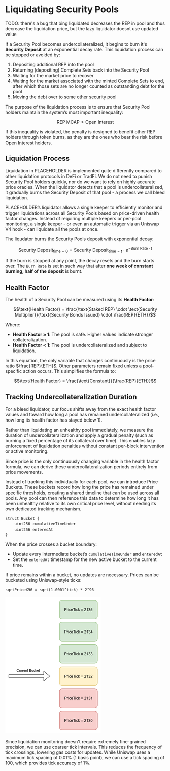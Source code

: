# Liquidating Security Pools

TODO: there's a bug that bing liquidated decreases the REP in pool and thus decrease the liquidation price, but the lazy liquidator doesnt use updated value


If a Security Pool becomes undercollateralized, it begins to burn it's **Security Deposit** at an exponential decay rate. This liquidation process can be stopped or avoided by:

1. Depositing additional REP into the pool
2. Returning (depositing) Complete Sets back into the Security Pool
3. Waiting for the market price to recover
4. Waiting for the market associated with the minted Complete Sets to end, after which those sets are no longer counted as outstanding debt for the pool
5. Moving the debt over to some other security pool

The purpose of the liquidation process is to ensure that Security Pool holders maintain the system’s most important inequality:

$$
\text{REP MCAP} > \text{Open Interest}
$$

If this inequality is violated, the penalty is designed to benefit other REP holders through token burns, as they are the ones who bear the risk before Open Interest holders.

## Liquidation Process
Liquidation in PLACEHOLDER is implemented quite differently compared to other liquidation protocols in DeFi or TradFi. We do not need to punish Security Pool holders quickly, nor do we want to rely on highly accurate price oracles. When the liquidator detects that a pool is undercollateralized, it gradually burns the Security Deposit of that pool - a process we call bleed liquidation.

PLACEHOLDER’s liquidator allows a single keeper to efficiently monitor and trigger liquidations across all Security Pools based on price-driven health factor changes. Instead of requiring multiple keepers or per-pool monitoring, a single keeper - or even an automatic trigger via an Uniswap V4 hook - can liquidate all the pools at once.

The liqudator burns the Security Pools deposit with exponential decay:
```math
\text{Security Deposit}_{\text{time} = 0} = \text{Security Deposit}_{\text{time} = t}  \cdot e^{-\text{Burn Rate} \cdot t}
```

If the burn is stopped at any point, the decay resets and the burn starts over. The `Burn Rate` is set in such way that after **one week of constant burning, half of the deposit** is burnt.

## Health Factor

The health of a Security Pool can be measured using its **Health Factor**:

```math
\text{Health Factor} = \frac{\text{Staked REP} \cdot \text{Security Multiplier}}{\text{Security Bonds Issued} \cdot \frac{REP}{ETH}}
```

Where:

* **Health Factor ≥ 1**: The pool is safe. Higher values indicate stronger collateralization.
* **Health Factor < 1**: The pool is undercollateralized and subject to liquidation.

In this equation, the only variable that changes continuously is the price ratio $\frac{REP}{ETH}$. Other parameters remain fixed unless a pool-specific action occurs. This simplifies the formula to:

```math
\text{Health Factor} = \frac{\text{Constant}}{\frac{REP}{ETH}}
```

## Tracking Undercollateralization Duration

For a bleed liquidator, our focus shifts away from the exact health factor values and toward how long a pool has remained undercollateralized (i.e., how long its health factor has stayed below 1).

Rather than liquidating an unhealthy pool immediately, we measure the duration of undercollateralization and apply a gradual penalty (such as burning a fixed percentage of its collateral over time). This enables lazy enforcement of liquidation penalties without constant per-block intervention or active monitoring.

Since price is the only continuously changing variable in the health factor formula, we can derive these undercollateralization periods entirely from price movements.

Instead of tracking this individually for each pool, we can introduce Price Buckets. These buckets record how long the price has remained under specific thresholds, creating a shared timeline that can be used across all pools. Any pool can then reference this data to determine how long it has been unhealthy relative to its own critical price level, without needing its own dedicated tracking mechanism.

```ts
struct Bucket {
	uint256 cumulativeTimeUnder
	uint256 enteredAt
}
```
When the price crosses a bucket boundary:
- Update every intermediate bucket’s `cumulativeTimeUnder` and `enteredAt`
- Set the `enteredAt` timestamp for the new active bucket to the current time.

If price remains within a bucket, no updates are necessary. Prices can be bucketed using Uniswap-style ticks:

```
sqrtPriceX96 = sqrt(1.0001^tick) * 2^96
```

![image](./images/price_ticks.png)

Since liquidation monitoring doesn't require extremely fine-grained precision, we can use coarser tick intervals. This reduces the frequency of tick crossings, lowering gas costs for updates. While Uniswap uses a maximum tick spacing of 0.01% (1 basis point), we can use a tick spacing of 100, which provides tick accuracy of 1%.

